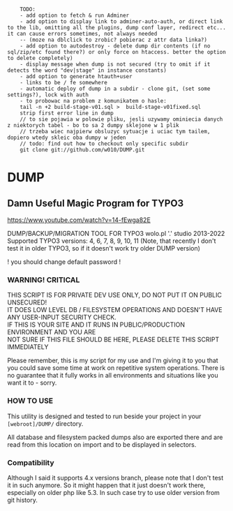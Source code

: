 ```
    TODO:
    - add option to fetch & run Adminer
    - add option to display link to adminer-auto-auth, or direct link to the lib, omitting all the plugins, dump conf layer, redirect etc... it can cause errors sometimes, not always needed
    -- (moze na dblclick to zrobic? pobierac z attr data linka?)
    - add option to autodestroy - delete dump dir contents (if no sql/zip/etc found there?) or only force on htaccess. better the option to delete completely)
    - display message when dump is not secured (try to omit if it detects the word "dev|stage" in instance constants)
    - add option to generate htauth+user
    - links to be / fe somewhere
    - automatic deploy of dump in a subdir - clone git, (set some settings?), lock with auth
    - to probowac na problem z komunikatem o hasle:
    tail -n +2 build-stage-v01.sql >  build-stage-v01fixed.sql
    strip first error line in dump
    // to sie pojawia w polowie pliku, jesli uzywamy ominiecia danych z niektorych tabel - bo to sa 2 dumpy sklejone w 1 plik
    // trzeba wiec najpierw obsluzyc sytuacje i uciac tym tailem, dopiero wtedy skleic oba dumpy w jeden
    // todo: find out how to checkout only specific subdir
    git clone git://github.com/w010/DUMP.git
```



# DUMP
## Damn Useful Magic Program for TYPO3

https://www.youtube.com/watch?v=14-fEwga82E


DUMP/BACKUP/MIGRATION TOOL FOR TYPO3
wolo.pl '.' studio 2013-2022
Supported TYPO3 versions: 4, 6, 7, 8, 9, 10, 11
(Note, that recently I don't test it in older TYPO3, so if it doesn't work try older DUMP version)

! you should change default password !

###							WARNING!   CRITICAL

THIS SCRIPT IS FOR PRIVATE DEV USE ONLY, DO NOT PUT IT ON PUBLIC UNSECURED!  
IT DOES LOW LEVEL DB / FILESYSTEM OPERATIONS AND DOESN'T HAVE ANY USER-INPUT SECURITY CHECK.  
IF THIS IS YOUR SITE AND IT RUNS IN PUBLIC/PRODUCTION ENVIRONMENT AND YOU ARE  
NOT SURE IF THIS FILE SHOULD BE HERE, PLEASE DELETE THIS SCRIPT IMMEDIATELY  

Please remember, this is my script for my use and I'm giving it to you that you could save some
time at work on repetitive system operations. There is no guarantee that it fully
works in all environments and situations like you want it to - sorry.



### HOW TO USE

This utility is designed and tested to run beside your project in your ```[webroot]/DUMP/``` directory.

All database and filesystem packed dumps also are exported there and are read 
from this location on import and to be displayed in selectors.



### Compatibility

Although I said it supports 4.x versions branch, please note that I don't test it in such anymore.
So it might happen that it just doesn't work there, especially on older php like 5.3.
In such case try to use older version from git history. 
